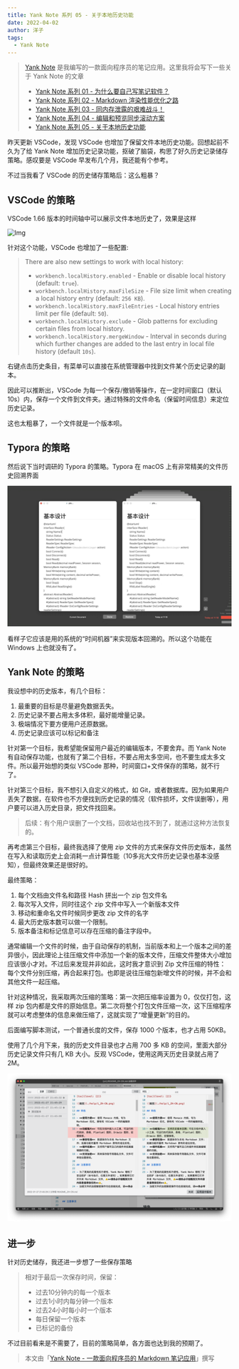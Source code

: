 ```yaml
---
title: Yank Note 系列 05 - 关于本地历史功能
date: 2022-04-02
author: 洋子
tags:
  - Yank Note
---
```


> [Yank Note](https://github.com/purocean/yn) 是我编写的一款面向程序员的笔记应用。这里我将会写下一些关于 Yank Note 的文章
> - [Yank Note 系列 01 - 为什么要自己写笔记软件？](/yank-note-01)
> - [Yank Note 系列 02 - Markdown 渲染性能优化之路](/yank-note-02)
> - [Yank Note 系列 03 - 同内存泄露的艰难战斗！](/yank-note-03)
> - [Yank Note 系列 04 - 编辑和预览同步滚动方案](/yank-note-04)
> - [Yank Note 系列 05 - 关于本地历史功能](/yank-note-05)

昨天更新 VSCode，发现 VSCode 也增加了保留文件本地历史功能。回想起前不久为了给 Yank Note 增加历史记录功能，抠破了脑袋，构思了好久历史记录储存策略。感叹要是 VSCode 早发布几个月，我还能有个参考。

不过当我看了 VSCode 的历史储存策略后：这么粗暴？

## VSCode 的策略

VSCode 1.66 版本的时间轴中可以展示文件本地历史了，效果是这样

![Img](./FILES/2022-04-02-yank-note-05.md/70a3b304.gif)

针对这个功能，VSCode 也增加了一些配置:

>There are also new settings to work with local history:
>
> + `workbench.localHistory.enabled` \- Enable or disable local history (default: `true`).
> + `workbench.localHistory.maxFileSize` \- File size limit when creating a local history entry (default: `256 KB`).
> + `workbench.localHistory.maxFileEntries` \- Local history entries limit per file (default: `50`).
> + `workbench.localHistory.exclude` \- Glob patterns for excluding certain files from local history.
> + `workbench.localHistory.mergeWindow` \- Interval in seconds during which further changes are added to the last entry in local file history (default `10s`).

右键点击历史条目，有菜单可以直接在系统管理器中找到文件某个历史记录的副本。

因此可以推断出，VSCode 为每一个保存/撤销等操作，在一定时间窗口（默认10s）内，保存一个文件到文件夹。通过特殊的文件命名（保留时间信息）来定位历史记录。

这也太粗暴了，一个文件就是一个版本呗。

## Typora 的策略

然后说下当时调研的 Typora 的策略。Typora 在 macOS 上有非常精美的文件历史回溯界面

![Img](./FILES/2022-04-02-yank-note-05.md/d15f9776.jpg)

看样子它应该是用的系统的“时间机器”来实现版本回溯的。所以这个功能在 Windows 上也就没有了。

## Yank Note 的策略

我设想中的历史版本，有几个目标：

1. 最重要的目标是尽量避免数据丢失。
2. 历史记录不要占用太多体积，最好能增量记录。
3. 极端情况下要方便用户还原数据。
4. 历史记录应该可以标记和备注

针对第一个目标，我希望能保留用户最近的编辑版本，不要舍弃。而 Yank Note 有自动保存功能，也就有了第二个目标，不要占用太多空间，也不要生成太多文件。所以最开始想的类似 VSCode 那种，时间窗口+文件保存的策略，就不行了。

针对第三个目标，我不想引入自定义的格式，如 Git，或者数据库。因为如果用户丢失了数据，在软件也不方便找到历史记录的情况（软件损坏，文件误删等），用户要可以进入历史目录，把文件找回来。

> 后续：有个用户误删了一个文档，回收站也找不到了，就通过这种方法恢复的。

再考虑第三个目标，最终我选择了使用 zip 文件的方式来保存文件历史版本，虽然在写入和读取历史上会消耗一点计算性能（10多兆大文件历史记录也基本没感知），但最终效果还是很好的。

最终策略：

1. 每个文档由文件名和路径 Hash 拼出一个 zip 包文件名
2. 每次写入文件，同时往这个 zip 文件中写入一个新版本文件
3. 移动和重命名文件时候同步更改 zip 文件的名字
4. 最大历史版本数可以做一个限制。
5. 版本备注和标记信息可以存在压缩的备注字段中。

通常编辑一个文件的时候，由于自动保存的机制，当前版本和上一个版本之间的差异很小，因此理论上往压缩文件中添加一个新的版本文件，压缩文件整体大小增加应该很小才对。不过后来发现并非如此，这时我才意识到 Zip 文件压缩的特性：每个文件分别压缩，再合起来打包。也即是说往压缩包新增文件的时候，并不会和其他文件一起压缩。

针对这种情况，我采取两次压缩的策略：第一次把压缩率设置为 0，仅仅打包，这样 zip 包内都是文件的原始信息。第二次将整个打包文件压缩一次，这下压缩程序就可以考虑整体的信息来做压缩了，这就实现了“增量更新”的目的。

后面编写脚本测试，一个普通长度的文件，保存 1000 个版本，也才占用 50KB。

使用了几个月下来，我的历史文件目录也才占用 700 多 KB 的空间，里面大部分历史记录文件只有几 KB 大小。反观 VSCode，使用这两天历史目录就占用了 2M。

![Img](./FILES/2022-04-02-yank-note-05.md/a49afec1.png)

## 进一步

针对历史储存，我还进一步想了一些保存策略

> 相对于最后一次保存时间，保留：
>
> - 过去10分钟内的每一个版本
> - 过去1小时内每分钟一个版本
> - 过去24小时每小时一个版本
> - 每日保留一个版本
> - 已标记的备份

不过目前看来是不需要了，目前的策略简单，各方面也达到我的预期了。

> 本文由「[Yank Note - 一款面向程序员的 Markdown 笔记应用](https://github.com/purocean/yn)」撰写
